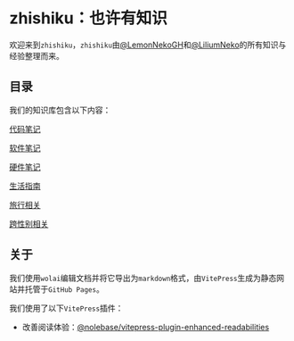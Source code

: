 # zhishiku：也许有知识
<p id="muwwWPfXb9Y292fSxvLRNh">

欢迎来到`zhishiku`，`zhishiku`由[@LemonNekoGH](<https://github.com/LemonNekoGH>)和[@LiliumNeko](<https://github.com/LiliumNeko>)的所有知识与经验整理而来。

</p>


<p id="9Gqbx1oYfmNwBedHGF6cym">

## 目录

</p>


<p id="iVEad2nXphiTL57gK7Jyn4">

我们的知识库包含以下内容：

</p>


<p id="nFp5TdgMdMDGytezzvhRYh">

[代码笔记](./%E4%BB%A3%E7%A0%81%E7%AC%94%E8%AE%B0/index.md)

</p>


<p id="oHH9ySzamb4XELZ6W4tKtN">

[软件笔记](./%E8%BD%AF%E4%BB%B6%E7%AC%94%E8%AE%B0/index.md)

</p>


<p id="78oX7hdEDKjEFQduKeadb">

[硬件笔记](./%E7%A1%AC%E4%BB%B6%E7%AC%94%E8%AE%B0/index.md)

</p>


<p id="9dv7zVtsxBSfb6VcGHR16p">

[生活指南](./%E7%94%9F%E6%B4%BB%E6%8C%87%E5%8D%97/index.md)

</p>


<p id="6xvPramC166jVxUMxuLyHh">

[旅行相关](./%E6%97%85%E8%A1%8C%E7%9B%B8%E5%85%B3/index.md)

</p>


<p id="ca6eoshD8WUNjeVFfsXG5Y">

[跨性别相关](./%E8%B7%A8%E6%80%A7%E5%88%AB%E7%9B%B8%E5%85%B3/index.md)

</p>


<p id="3jHKuTYJPLqtpwTcVohGJH">

## 关于

</p>


<p id="msLE6pffdJ3Pfn39FLa1VV">

我们使用`wolai`编辑文档并将它导出为`markdown`格式，由`VitePress`生成为静态网站并托管于`GitHub Pages`。

</p>


<p id="apd1npSy293x3YDRfEaD9Q">

我们使用了以下`VitePress`插件：

</p>


- 改善阅读体验：[@nolebase/vitepress-plugin-enhanced-readabilities](<https://nolebase-integrations.ayaka.io/pages/zh-CN/integrations/vitepress-plugin-enhanced-readabilities/>)


